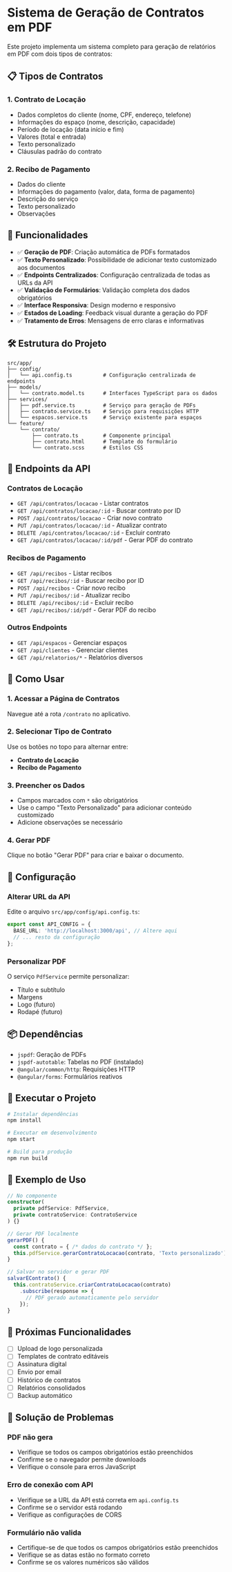 # Sistema de Geração de Contratos em PDF

Este projeto implementa um sistema completo para geração de relatórios em PDF com dois tipos de contratos:

## 📋 Tipos de Contratos

### 1. Contrato de Locação
- Dados completos do cliente (nome, CPF, endereço, telefone)
- Informações do espaço (nome, descrição, capacidade)
- Período de locação (data início e fim)
- Valores (total e entrada)
- Texto personalizado
- Cláusulas padrão do contrato

### 2. Recibo de Pagamento
- Dados do cliente
- Informações do pagamento (valor, data, forma de pagamento)
- Descrição do serviço
- Texto personalizado
- Observações

## 🚀 Funcionalidades

- ✅ **Geração de PDF**: Criação automática de PDFs formatados
- ✅ **Texto Personalizado**: Possibilidade de adicionar texto customizado aos documentos
- ✅ **Endpoints Centralizados**: Configuração centralizada de todas as URLs da API
- ✅ **Validação de Formulários**: Validação completa dos dados obrigatórios
- ✅ **Interface Responsiva**: Design moderno e responsivo
- ✅ **Estados de Loading**: Feedback visual durante a geração do PDF
- ✅ **Tratamento de Erros**: Mensagens de erro claras e informativas

## 🛠️ Estrutura do Projeto

```
src/app/
├── config/
│   └── api.config.ts          # Configuração centralizada de endpoints
├── models/
│   └── contrato.model.ts      # Interfaces TypeScript para os dados
├── services/
│   ├── pdf.service.ts         # Serviço para geração de PDFs
│   ├── contrato.service.ts    # Serviço para requisições HTTP
│   └── espacos.service.ts     # Serviço existente para espaços
└── feature/
    └── contrato/
        ├── contrato.ts        # Componente principal
        ├── contrato.html      # Template do formulário
        └── contrato.scss      # Estilos CSS
```

## 📡 Endpoints da API

### Contratos de Locação
- `GET /api/contratos/locacao` - Listar contratos
- `GET /api/contratos/locacao/:id` - Buscar contrato por ID
- `POST /api/contratos/locacao` - Criar novo contrato
- `PUT /api/contratos/locacao/:id` - Atualizar contrato
- `DELETE /api/contratos/locacao/:id` - Excluir contrato
- `GET /api/contratos/locacao/:id/pdf` - Gerar PDF do contrato

### Recibos de Pagamento
- `GET /api/recibos` - Listar recibos
- `GET /api/recibos/:id` - Buscar recibo por ID
- `POST /api/recibos` - Criar novo recibo
- `PUT /api/recibos/:id` - Atualizar recibo
- `DELETE /api/recibos/:id` - Excluir recibo
- `GET /api/recibos/:id/pdf` - Gerar PDF do recibo

### Outros Endpoints
- `GET /api/espacos` - Gerenciar espaços
- `GET /api/clientes` - Gerenciar clientes
- `GET /api/relatorios/*` - Relatórios diversos

## 🎨 Como Usar

### 1. Acessar a Página de Contratos
Navegue até a rota `/contrato` no aplicativo.

### 2. Selecionar Tipo de Contrato
Use os botões no topo para alternar entre:
- **Contrato de Locação**
- **Recibo de Pagamento**

### 3. Preencher os Dados
- Campos marcados com `*` são obrigatórios
- Use o campo "Texto Personalizado" para adicionar conteúdo customizado
- Adicione observações se necessário

### 4. Gerar PDF
Clique no botão "Gerar PDF" para criar e baixar o documento.

## 🔧 Configuração

### Alterar URL da API
Edite o arquivo `src/app/config/api.config.ts`:

```typescript
export const API_CONFIG = {
  BASE_URL: 'http://localhost:3000/api', // Altere aqui
  // ... resto da configuração
};
```

### Personalizar PDF
O serviço `PdfService` permite personalizar:
- Título e subtítulo
- Margens
- Logo (futuro)
- Rodapé (futuro)

## 📦 Dependências

- `jspdf`: Geração de PDFs
- `jspdf-autotable`: Tabelas no PDF (instalado)
- `@angular/common/http`: Requisições HTTP
- `@angular/forms`: Formulários reativos

## 🚀 Executar o Projeto

```bash
# Instalar dependências
npm install

# Executar em desenvolvimento
npm start

# Build para produção
npm run build
```

## 📝 Exemplo de Uso

```typescript
// No componente
constructor(
  private pdfService: PdfService,
  private contratoService: ContratoService
) {}

// Gerar PDF localmente
gerarPDF() {
  const contrato = { /* dados do contrato */ };
  this.pdfService.gerarContratoLocacao(contrato, 'Texto personalizado');
}

// Salvar no servidor e gerar PDF
salvarEContrato() {
  this.contratoService.criarContratoLocacao(contrato)
    .subscribe(response => {
      // PDF gerado automaticamente pelo servidor
    });
}
```

## 🔮 Próximas Funcionalidades

- [ ] Upload de logo personalizada
- [ ] Templates de contrato editáveis
- [ ] Assinatura digital
- [ ] Envio por email
- [ ] Histórico de contratos
- [ ] Relatórios consolidados
- [ ] Backup automático

## 🐛 Solução de Problemas

### PDF não gera
- Verifique se todos os campos obrigatórios estão preenchidos
- Confirme se o navegador permite downloads
- Verifique o console para erros JavaScript

### Erro de conexão com API
- Verifique se a URL da API está correta em `api.config.ts`
- Confirme se o servidor está rodando
- Verifique as configurações de CORS

### Formulário não valida
- Certifique-se de que todos os campos obrigatórios estão preenchidos
- Verifique se as datas estão no formato correto
- Confirme se os valores numéricos são válidos

